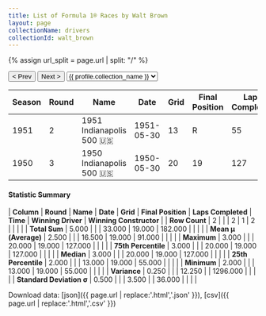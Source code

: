 ```yaml
---
title: List of Formula 1® Races by Walt Brown
layout: page
collectionName: drivers
collectionId: walt_brown
---
```


{% assign url_split = page.url | split: "/" %}
<div id="collection-navigation">
<button onclick="selector.options[selector.selectedIndex-1].value && (window.location = selector.options[selector.selectedIndex-1].value);">&lt; Prev</button>
<button onclick="selector.options[selector.selectedIndex+1].value && (window.location = selector.options[selector.selectedIndex+1].value);">Next &gt;</button>
<select id="selector" onchange="this.options[this.selectedIndex].value && (window.location = this.options[this.selectedIndex].value);">
  {% for collectionId in site.data[page.collectionName].refs %}
    {% if collectionId == page.collectionId %}
      {% assign selected = "selected" %}
    {% else %}
      {% assign selected = "" %}
    {% endif %}
    {% assign profile = site.data[page.collectionName][collectionId].profile %}
    <option value="/f1/{{ page.collectionName }}/{{ collectionId }}/{{ url_split[4] }}" {{ selected }}>{{ profile.collection_name }}</option>
  {% endfor %}
</select>
</div>

| Season | Round | Name | Date | Grid | Final Position | Laps Completed | Time | Winning Driver | Winning Constructor |
|--|--|--|--|--|--|--|--|--|--|
| 1951 | 2 | 1951 Indianapolis 500 🇺🇸 | 1951-05-30 | 13 | R | 55 |   | Lee Wallard 🇺🇸 | Kurtis Kraft 🇺🇸 |
| 1950 | 3 | 1950 Indianapolis 500 🇺🇸 | 1950-05-30 | 20 | 19 | 127 |   | Johnnie Parsons 🇺🇸 | Kurtis Kraft 🇺🇸 |

#### Statistic Summary

| **Column** | **Round** | **Name** | **Date** | **Grid** | **Final Position** | **Laps Completed** | **Time** | **Winning Driver** | **Winning Constructor** |
| **Row Count** | 2 |  |  | 2 | 1 | 2 |  |  |  |
| **Total Sum** | 5.000 |  |  | 33.000 | 19.000 | 182.000 |  |  |  |
| **Mean μ (Average)** | 2.500 |  |  | 16.500 | 19.000 | 91.000 |  |  |  |
| **Maximum** | 3.000 |  |  | 20.000 | 19.000 | 127.000 |  |  |  |
| **75th Percentile** | 3.000 |  |  | 20.000 | 19.000 | 127.000 |  |  |  |
| **Median** | 3.000 |  |  | 20.000 | 19.000 | 127.000 |  |  |  |
| **25th Percentile** | 2.000 |  |  | 13.000 | 19.000 | 55.000 |  |  |  |
| **Minimum** | 2.000 |  |  | 13.000 | 19.000 | 55.000 |  |  |  |
| **Variance** | 0.250 |  |  | 12.250 |  | 1296.000 |  |  |  |
| **Standard Deviation σ** | 0.500 |  |  | 3.500 |  | 36.000 |  |  |  |

Download data: [json]({{ page.url | replace:'.html','.json' }}), [csv]({{ page.url | replace:'.html','.csv' }})
